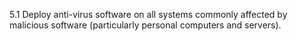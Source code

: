 5.1 Deploy anti-virus software on all 
systems commonly affected by malicious 
software (particularly personal computers 
and servers). 


